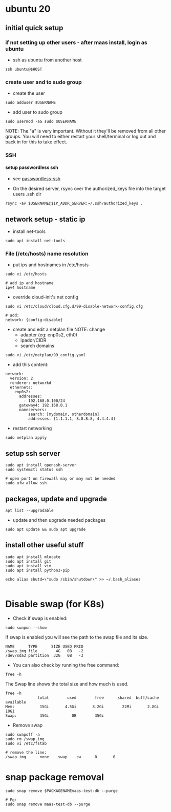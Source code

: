 # ubuntu 20

## initial quick setup 
### if not setting up other users - after maas install, login as ubuntu
* ssh as ubuntu from another host
```
ssh ubuntu@$HOST
```

### create user and to sudo group
* create the user
```
sudo adduser $USERNAME
```

* add user to sudo group
```
sudo usermod -aG sudo $USERNAME
```
NOTE: The "a" is very important. Without it they'll be removed from all other groups. 
You will need to either restart your shell/terminal or log out and back in for this to take effect.


### SSH 
#### setup passwordless ssh
* see [passwordless-ssh](../ssh.md#passwordless-ssh)

* On the desired server, rsync over the authorized_keys file into the target users .ssh dir
```
rsync -av $USERNAME@$IP_ADDR_SERVER:~/.ssh/authorized_keys .
```



## network setup - static ip

* install net-tools
```
sudo apt install net-tools
```

### File (/etc/hosts) name resolution 
* put ips and hostnames in /etc/hosts
```
sudo vi /etc/hosts

# add ip and hostname
ipv4 hostname
```

* override cloud-init's net config
```
sudo vi /etc/cloud/cloud.cfg.d/99-disable-network-config.cfg

# add:
network: {config:disable}
```

* create and edit a netplan file 
NOTE: change 
  * adapter (eg: enp0s2, eth0)
  * ipaddr/CIDR 
  * search domains

```
sudo vi /etc/netplan/99_config.yaml
```
* add this content:
```
network:
  version: 2
  renderer: networkd
  ethernets:
    enp0s2:
      addresses:
        - 192.168.0.100/24
      gateway4: 192.168.0.1
      nameservers:
          search: [mydomain, otherdomain]
          addresses: [1.1.1.1, 8.8.8.8, 4.4.4.4]

```

* restart networking
```
sudo netplan apply
```

## setup ssh server
```
sudo apt install openssh-server
sudo systemctl status ssh

# open port on firewall may or may not be needed
sudo ufw allow ssh
```


## packages, update and upgrade
```
apt list --upgradable
```

* update and then upgrade needed packages
```
sudo apt update && sudo apt upgrade
```



## install other useful stuff
```
sudo apt install mlocate
sudo apt install git
sudo apt install vim
sudo apt install python3-pip

echo alias shutd=\"sudo /sbin/shutdown\" >> ~/.bash_aliases


```


# Disable swap (for K8s)
* Check if swap is enabled:
```
sudo swapon --show
```

If swap is enabled you will see the path to the swap file and its size.
```
NAME      TYPE      SIZE USED PRIO
/swap.img file        4G   0B   -2
/dev/sda3 partition  32G   0B   -3
```

* You can also check by running the free command:
```
free -h
```

The Swap line shows the total size and how much is used.
```
free -h
              total        used        free      shared  buff/cache   available
Mem:           15Gi       4.5Gi       8.2Gi        22Mi       2.8Gi        10Gi
Swap:          35Gi          0B        35Gi
```

* Remove swap
```
sudo swapoff -a
sudo rm /swap.img
sudo vi /etc/fstab

# remove the line: 
/swap.img      none    swap    sw      0       0
```




# snap package removal
```
sudo snap remove $PACKAGENAMEmaas-test-db --purge

# Eg:
sudo snap remove maas-test-db --purge
```
